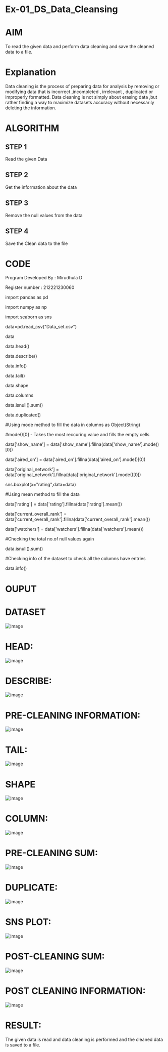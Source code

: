 # Ex-01_DS_Data_Cleansing
# AIM
To read the given data and perform data cleaning and save the cleaned data to a file.

# Explanation
Data cleaning is the process of preparing data for analysis by removing or modifying data that is incorrect ,incompleted , irrelevant , duplicated or improperly formatted. Data cleaning is not simply about erasing data ,but rather finding a way to maximize datasets accuracy without necessarily deleting the information.

# ALGORITHM
## STEP 1
Read the given Data

## STEP 2
Get the information about the data

## STEP 3
Remove the null values from the data

## STEP 4
Save the Clean data to the file

# CODE
Program Developed By : Mirudhula D

Register number : 212221230060

import pandas as pd

import numpy as np

import seaborn as sns

data=pd.read_csv("Data_set.csv")

data

data.head()

data.describe()

data.info()

data.tail()

data.shape

data.columns

data.isnull().sum()

data.duplicated()

#Using mode method to fill the data in columns as Object(String)

#mode()[0] - Takes the most reccuring value and fills the empty cells

data['show_name'] = data['show_name'].fillna(data['show_name'].mode()[0])

data['aired_on'] = data['aired_on'].fillna(data['aired_on'].mode()[0])

data['original_network'] = data['original_network'].fillna(data['original_network'].mode()[0])


sns.boxplot(x="rating",data=data)

#Using mean method to fill the data

data['rating'] = data['rating'].fillna(data['rating'].mean())

data['current_overall_rank'] = data['current_overall_rank'].fillna(data['current_overall_rank'].mean())

data['watchers'] = data['watchers'].fillna(data['watchers'].mean())

#Checking the total no.of null values again

data.isnull().sum()

#Checking info of the dataset to check all the columns have entries

data.info()








# OUPUT
# DATASET
![image](https://user-images.githubusercontent.com/94828147/189966383-687e4f5c-20c8-4521-bf78-f0ee41f1f076.png)

# HEAD:
![image](https://user-images.githubusercontent.com/94828147/189966620-a3c3f7e9-1880-4590-b4d5-cee3bfb2c937.png)

# DESCRIBE:
![image](https://user-images.githubusercontent.com/94828147/189966766-a5143ea3-2881-44a6-bf51-66737d439196.png)

# PRE-CLEANING INFORMATION:
![image](https://user-images.githubusercontent.com/94828147/189967166-7cee1cf2-8b61-4cab-a3b4-b80a0e3e4556.png)

# TAIL:
![image](https://user-images.githubusercontent.com/94828147/189967392-71dee6af-1a0c-4f4a-9349-0cbdd3db6ba5.png)
  
# SHAPE
![image](https://user-images.githubusercontent.com/94828147/189967744-d343b4f9-e58f-4ef3-bb2a-1debf9b4f823.png)

# COLUMN:
![image](https://user-images.githubusercontent.com/94828147/189967851-518d14fe-a336-4c76-a129-7e93fb80ed32.png)

# PRE-CLEANING SUM:
![image](https://user-images.githubusercontent.com/94828147/189967980-73a8ae34-be98-410a-b8cf-4472d320663f.png)

# DUPLICATE:
![image](https://user-images.githubusercontent.com/94828147/189968127-4f62dc3a-d6e8-483b-bf62-d179c7a6cea3.png)

# SNS PLOT:
![image](https://user-images.githubusercontent.com/94828147/189968248-e96a3c22-c78c-4932-8054-02a7e5767890.png)

# POST-CLEANING SUM:
![image](https://user-images.githubusercontent.com/94828147/189968371-493b8a14-16f3-4c4a-9a34-7a2bc276311a.png)

# POST CLEANING INFORMATION:
![image](https://user-images.githubusercontent.com/94828147/189968853-29309f2d-9dc5-4a5e-b868-0ea1f8f4bb82.png)



# RESULT:
The given data is read and data cleaning is performed and the cleaned data is saved to a file.


 


